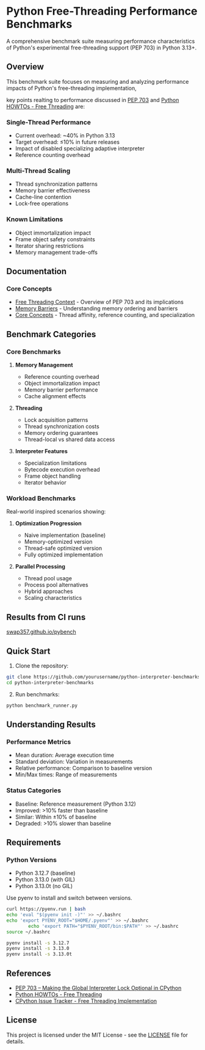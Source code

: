 # Python Free-Threading Performance Benchmarks

A comprehensive benchmark suite measuring performance characteristics of Python's experimental free-threading support (PEP 703) in Python 3.13+.

## Overview

This benchmark suite focuses on measuring and analyzing performance impacts of Python's free-threading implementation, 

key points realting to performance discussed in [PEP 703](https://peps.python.org/pep-0703/) and [Python HOWTOs - Free Threading](https://docs.python.org/3/howto/free-threading-python.html) are:

### Single-Thread Performance
- Current overhead: ~40% in Python 3.13
- Target overhead: ≤10% in future releases
- Impact of disabled specializing adaptive interpreter
- Reference counting overhead

### Multi-Thread Scaling
- Thread synchronization patterns
- Memory barrier effectiveness
- Cache-line contention
- Lock-free operations

### Known Limitations
- Object immortalization impact
- Frame object safety constraints
- Iterator sharing restrictions
- Memory management trade-offs

## Documentation

### Core Concepts
- [Free Threading Context](docs/free_threading_context.md) - Overview of PEP 703 and its implications
- [Memory Barriers](docs/memory_barriers_explained.md) - Understanding memory ordering and barriers
- [Core Concepts](docs/core_concepts.md) - Thread affinity, reference counting, and specialization

## Benchmark Categories

### Core Benchmarks
1. **Memory Management**
   - Reference counting overhead
   - Object immortalization impact
   - Memory barrier performance
   - Cache alignment effects

2. **Threading**
   - Lock acquisition patterns
   - Thread synchronization costs
   - Memory ordering guarantees
   - Thread-local vs shared data access

3. **Interpreter Features**
   - Specialization limitations
   - Bytecode execution overhead
   - Frame object handling
   - Iterator behavior

### Workload Benchmarks
Real-world inspired scenarios showing:

1. **Optimization Progression**
   - Naive implementation (baseline)
   - Memory-optimized version
   - Thread-safe optimized version
   - Fully optimized implementation

2. **Parallel Processing**
   - Thread pool usage
   - Process pool alternatives
   - Hybrid approaches
   - Scaling characteristics

## Results from CI runs 
[swap357.github.io/pybench](https://swap357.github.io/pybench)

## Quick Start

1. Clone the repository:
```bash
git clone https://github.com/yourusername/python-interpreter-benchmarks.git
cd python-interpreter-benchmarks
```

2. Run benchmarks:
```bash
python benchmark_runner.py
```


## Understanding Results

### Performance Metrics
- Mean duration: Average execution time
- Standard deviation: Variation in measurements
- Relative performance: Comparison to baseline version
- Min/Max times: Range of measurements

### Status Categories
- Baseline: Reference measurement (Python 3.12)
- Improved: >10% faster than baseline
- Similar: Within ±10% of baseline
- Degraded: >10% slower than baseline

## Requirements

### Python Versions
- Python 3.12.7 (baseline)
- Python 3.13.0 (with GIL)
- Python 3.13.0t (no GIL)

Use pyenv to install and switch between versions.
```bash
curl https://pyenv.run | bash
echo 'eval "$(pyenv init -)"' >> ~/.bashrc
echo 'export PYENV_ROOT="$HOME/.pyenv"' >> ~/.bashrc
        echo 'export PATH="$PYENV_ROOT/bin:$PATH"' >> ~/.bashrc
source ~/.bashrc
```

```bash
pyenv install -s 3.12.7
pyenv install -s 3.13.0
pyenv install -s 3.13.0t
```

## References

- [PEP 703 – Making the Global Interpreter Lock Optional in CPython](https://peps.python.org/pep-0703/)
- [Python HOWTOs - Free Threading](https://docs.python.org/3/howto/free-threading-python.html)
- [CPython Issue Tracker - Free Threading Implementation](https://github.com/python/cpython/issues/tracker/free-threading)

## License

This project is licensed under the MIT License - see the [LICENSE](LICENSE) file for details.

